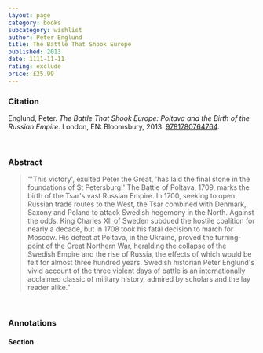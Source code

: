 ```yaml
---
layout: page
category: books
subcategory: wishlist
author: Peter Englund
title: The Battle That Shook Europe
published: 2013
date: 1111-11-11
rating: exclude
price: £25.99
---
```


### Citation

Englund, Peter. *The Battle That Shook Europe: Poltava and the Birth of the Russian Empire.* London, EN: Bloomsbury, 2013. [9781780764764](https://www.bloomsbury.com/uk/battle-that-shook-europe-9781780764764/).

<br>

### Abstract

> "'This victory', exulted Peter the Great, 'has laid the final stone in the foundations of St Petersburg!' The Battle of Poltava, 1709, marks the birth of the Tsar's vast Russian Empire. In 1700, seeking to open Russian trade routes to the West, the Tsar combined with Denmark, Saxony and Poland to attack Swedish hegemony in the North. Against the odds, King Charles XII of Sweden subdued the hostile coalition for nearly a decade, but in 1708 took his fatal decision to march for Moscow. His defeat at Poltava, in the Ukraine, proved the turning-point of the Great Northern War, heralding the collapse of the Swedish Empire and the rise of Russia, the effects of which would be felt for almost three hundred years. Swedish historian Peter Englund's vivid account of the three violent days of battle is an internationally acclaimed classic of military history, admired by scholars and the lay reader alike."

<br>

### Annotations

#### Section

<br>

